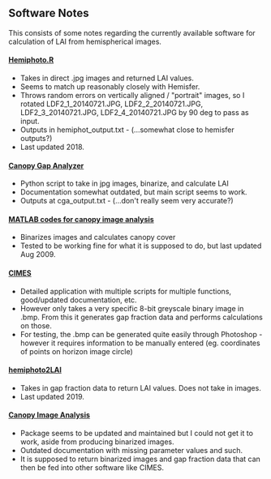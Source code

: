 ## Software Notes
This consists of some notes regarding the currently available software for calculation of LAI from hemispherical images.

#### [Hemiphoto.R](https://github.com/naturalis/Hemiphot)
* Takes in direct .jpg images and returned LAI values. 
* Seems to match up reasonably closely with Hemisfer. 
* Throws random errors on vertically aligned / "portrait" images, so I rotated LDF2_1_20140721.JPG,  LDF2_2_20140721.JPG, LDF2_3_20140721.JPG, LDF2_4_20140721.JPG by 90 deg to pass as input. 
* Outputs in hemiphot_output.txt - (...somewhat close to hemisfer outputs?)
* Last updated 2018. 

#### [Canopy Gap Analyzer](https://github.com/dabasler/CanopyGapAnalyzer)
* Python script to take in jpg images, binarize, and calculate LAI
* Documentation somewhat outdated, but main script seems to work. 
* Outputs at cga_output.txt - (...don't really seem very accurate?)

####  [MATLAB codes for canopy image analysis](https://www.mathworks.com/matlabcentral/fileexchange/24314-matlab-codes-for-canopy-image-analysis)
* Binarizes images and calculates canopy cover
* Tested to be working fine for what it is supposed to do, but last updated Aug 2009. 

#### [CIMES](http://jmnw.free.fr/)
* Detailed application with multiple scripts for multiple functions, good/updated documentation, etc. 
* However only takes a very specific 8-bit greyscale binary image in .bmp. From this it generates gap fraction data and performs calculations on those. 
* For testing, the .bmp can be generated quite easily through Photoshop - however it requires information to be manually entered (eg. coordinates of points on horizon image circle)

#### [hemiphoto2LAI](https://github.com/zhaokg/hemiphoto2LAI)
* Takes in gap fraction data to return LAI values. Does not take in images. 
* Last updated 2019.

#### [Canopy Image Analysis](https://github.com/GastonMauroDiaz/caiman)
* Package seems to be updated and maintained but I could not get it to work, aside from producing binarized images. 
* Outdated documentation with missing parameter values and such. 
* It is supposed to return binarized images and gap fraction data that can then be fed into other software like CIMES.

